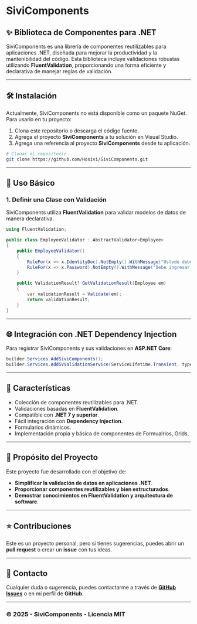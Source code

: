 # SiviComponents

## ✨ Biblioteca de Componentes para .NET

SiviComponents es una librería de componentes reutilizables para aplicaciones .NET, diseñada para mejorar la productividad y la mantenibilidad del código. Esta biblioteca incluye validaciones robustas utilizando **FluentValidation**, proporcionando una forma eficiente y declarativa de manejar reglas de validación.

---

## 🛠️ Instalación

Actualmente, SiviComponents no está disponible como un paquete NuGet. Para usarlo en tu proyecto:

1. Clona este repositorio o descarga el código fuente.
2. Agrega el proyecto **SiviComponents** a tu solución en Visual Studio.
3. Agrega una referencia al proyecto **SiviComponents** desde tu aplicación.

```sh
# Clonar el repositorio
git clone https://github.com/Hosivi/SiviComponents.git
```

---

## 🔧 Uso Básico

### 1. Definir una Clase con Validación
SiviComponents utiliza **FluentValidation** para validar modelos de datos de manera declarativa.

```csharp
using FluentValidation;

public class EmployeeValidator : AbstractValidator<Employee>
{
    public EmployeeValidator()
    {
        RuleFor(x => x.IdentityDoc).NotEmpty().WithMessage("Ustede debe ingresas su número de documento");
        RuleFor(x => x.Password).NotEmpty().WithMessage("Debe ingresar una contraseña");
    }

    public ValidationResult? GetValidationResult(Employee em)
    {
        var validationResult = Validate(em);
        return validationResult;
    }                                                             
}

```

---

## 🌐 Integración con .NET Dependency Injection
Para registrar SiviComponents y sus validaciones en **ASP.NET Core**:

```csharp
builder.Services.AddSiviComponents();
builder.Services.AddSVValidationService(ServiceLifetime.Transient, types.ToArray());
```

---

## 👀 Características
- Colección de componentes reutilizables para .NET.
- Validaciones basadas en **FluentValidation**.
- Compatible con **.NET 7  y superior**.
- Fácil integración con **Dependency Injection**.
- Formularios dinámicos.
- Implementación propia y básica de componentes de Formualrios, Grids. 

---

## 🚀 Propósito del Proyecto
Este proyecto fue desarrollado con el objetivo de:
- **Simplificar la validación de datos en aplicaciones .NET**.
- **Proporcionar componentes reutilizables y bien estructurados**.
- **Demostrar conocimientos en FluentValidation y arquitectura de software**.

---

## ⭐ Contribuciones
Este es un proyecto personal, pero si tienes sugerencias, puedes abrir un **pull request** o crear un **issue** con tus ideas.

---

## 👋 Contacto
Cualquier duda o sugerencia, puedes contactarme a través de **[GitHub Issues](https://github.com/Hosivi/SiviComponents/issues)** o en mi perfil de **GitHub**.

---

### © 2025 - SiviComponents - Licencia MIT

